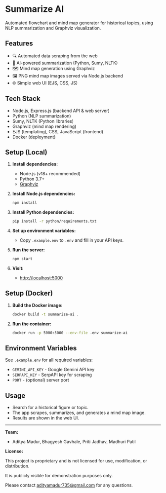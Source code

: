 # Summarize AI

Automated flowchart and mind map generator for historical topics, using NLP summarization and Graphviz visualization.

## Features
- 🔍 Automated data scraping from the web
- 📄 AI-powered summarization (Python, Sumy, NLTK)
- 🗺️ Mind map generation using Graphviz
- 🖼️ PNG mind map images served via Node.js backend
- 🌐 Simple web UI (EJS, CSS, JS)

## Tech Stack
- Node.js, Express.js (backend API & web server)
- Python (NLP summarization)
- Sumy, NLTK (Python libraries)
- Graphviz (mind map rendering)
- EJS (templating), CSS, JavaScript (frontend)
- Docker (deployment)

## Setup (Local)

1. **Install dependencies:**
   - Node.js (v18+ recommended)
   - Python 3.7+
   - [Graphviz](https://graphviz.gitlab.io/download/)

2. **Install Node.js dependencies:**
   ```sh
   npm install
   ```

3. **Install Python dependencies:**
   ```sh
   pip install -r python/requirements.txt
   ```

4. **Set up environment variables:**
   - Copy `.example.env` to `.env` and fill in your API keys.

5. **Run the server:**
   ```sh
   npm start
   ```

6. **Visit:**
   - [http://localhost:5000](http://localhost:5000)

## Setup (Docker)

1. **Build the Docker image:**
   ```sh
   docker build -t summarize-ai .
   ```
2. **Run the container:**
   ```sh
   docker run -p 5000:5000 --env-file .env summarize-ai
   ```

## Environment Variables
See `.example.env` for all required variables:
- `GEMINI_API_KEY` - Google Gemini API key
- `SERPAPI_KEY` - SerpAPI key for scraping
- `PORT` - (optional) server port

## Usage
- Search for a historical figure or topic.
- The app scrapes, summarizes, and generates a mind map image.
- Results are shown in the web UI.

---

**Team:**
- Aditya Madur, Bhagyesh Gavhale, Priti Jadhav, Madhuri Patil

**License:**

This project is proprietary and is not licensed for use, modification, or distribution.

It is publicly visible for demonstration purposes only.

Please contact adityamadur735@gmail.com for any questions.
